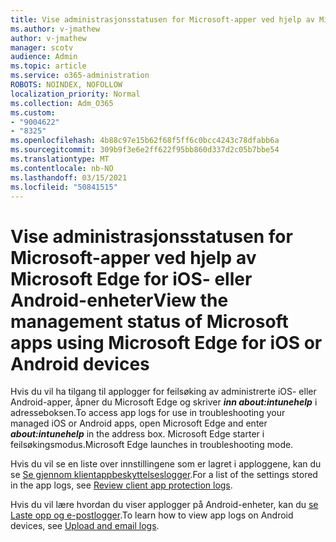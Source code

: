 ```yaml
---
title: Vise administrasjonsstatusen for Microsoft-apper ved hjelp av Microsoft Edge for iOS- eller Android-enheter
ms.author: v-jmathew
author: v-jmathew
manager: scotv
audience: Admin
ms.topic: article
ms.service: o365-administration
ROBOTS: NOINDEX, NOFOLLOW
localization_priority: Normal
ms.collection: Adm_O365
ms.custom:
- "9004622"
- "8325"
ms.openlocfilehash: 4b88c97e15b62f68f5ff6c0bcc4243c78dfabb6a
ms.sourcegitcommit: 309b9f3e6e2ff622f95bb860d337d2c05b7bbe54
ms.translationtype: MT
ms.contentlocale: nb-NO
ms.lasthandoff: 03/15/2021
ms.locfileid: "50841515"
---
```

# <a name="view-the-management-status-of-microsoft-apps-using-microsoft-edge-for-ios-or-android-devices"></a><span data-ttu-id="07dd7-102">Vise administrasjonsstatusen for Microsoft-apper ved hjelp av Microsoft Edge for iOS- eller Android-enheter</span><span class="sxs-lookup"><span data-stu-id="07dd7-102">View the management status of Microsoft apps using Microsoft Edge for iOS or Android devices</span></span>

<span data-ttu-id="07dd7-103">Hvis du vil ha tilgang til applogger for feilsøking av administrerte iOS- eller Android-apper, åpner du Microsoft Edge og skriver ***inn about:intunehelp*** i adresseboksen.</span><span class="sxs-lookup"><span data-stu-id="07dd7-103">To access app logs for use in troubleshooting your managed iOS or Android apps, open Microsoft Edge and enter ***about:intunehelp*** in the address box.</span></span> <span data-ttu-id="07dd7-104">Microsoft Edge starter i feilsøkingsmodus.</span><span class="sxs-lookup"><span data-stu-id="07dd7-104">Microsoft Edge launches in troubleshooting mode.</span></span>

<span data-ttu-id="07dd7-105">Hvis du vil se en liste over innstillingene som er lagret i apploggene, kan du se [Se gjennom klientappbeskyttelseslogger](https://go.microsoft.com/fwlink/?linkid=2141401).</span><span class="sxs-lookup"><span data-stu-id="07dd7-105">For a list of the settings stored in the app logs, see [Review client app protection logs](https://go.microsoft.com/fwlink/?linkid=2141401).</span></span>

<span data-ttu-id="07dd7-106">Hvis du vil lære hvordan du viser applogger på Android-enheter, kan du [se Laste opp og e-postlogger](https://go.microsoft.com/fwlink/?linkid=2141408).</span><span class="sxs-lookup"><span data-stu-id="07dd7-106">To learn how to view app logs on Android devices, see [Upload and email logs](https://go.microsoft.com/fwlink/?linkid=2141408).</span></span>
